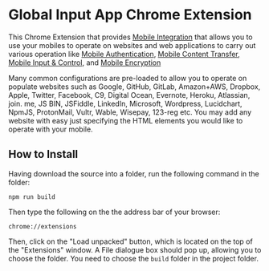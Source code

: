 # Global Input App Chrome Extension
This Chrome Extension that provides [Mobile Integration](https://globalinput.co.uk/) that allows you to use your mobiles to operate on websites and web applications to carry out various operation like [Mobile Authentication](https://globalinput.co.uk/global-input-app/mobile-authentication), [Mobile Content Transfer](https://globalinput.co.uk/global-input-app/mobile-content-transfer), [Mobile Input & Control](https://globalinput.co.uk/global-input-app/mobile-input-control), and [Mobile Encryption](https://globalinput.co.uk/global-input-app/mobile-content-encryption) 

Many common configurations are pre-loaded to allow you to operate on populate websites such as Google, GitHub, GitLab, Amazon+AWS, Dropbox, Apple, Twitter, Facebook, C9, Digital Ocean, Evernote, Heroku, Atlassian, join. me, JS BIN, JSFiddle, LinkedIn, Microsoft, Wordpress, Lucidchart, NpmJS, ProtonMail, Vultr, Wable, Wisepay, 123-reg etc. You may add any website with easy just specifying the HTML elements you would like to operate with your mobile.

## How to Install
Having download the source into a folder, run the following command in the folder:

```
npm run build
```
Then type the following on the the address bar of your browser:
```
chrome://extensions
```

Then, click on the "Load unpacked" button, which is located on the top of the "Extensions" window.  A File dialogue box should pop up, allowing you to choose the folder. You need to choose the ```build``` folder in the project folder.
